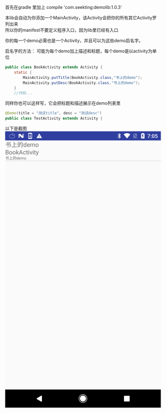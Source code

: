 首先在gradle 里加上
compile 'com.seekting:demolib:1.0.3'

本lib会自动为你添加一个MainActivity，该Activity会把你的所有其它Activity罗列出来<br/>
所以你的manifest不要定义程序入口，因为lib里已经有入口


你的每一个demo必需也是一个Activity，并且可以为这些demo启名字。

启名字的方法：
可能为每个demo加上描述和标题，每个demo是以activity为单位

```java
public class BookActivity extends Activity {
    static {
        MainActivity.putTitle(BookActivity.class,"书上的demo");
        MainActivity.putDesc(BookActivity.class,"书上的demo");
    }
    //代码...

```


同样你也可以这样写，它会把标题和描述展示在demo列表里
```java
@Demo(title = "测试title", desc = "测试desc")
public class TestActivity extends Activity {

```
以下是截图
![device-2017-06-13-162726.png](device-2017-06-13-162726.png)